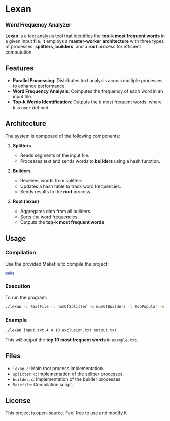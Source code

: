 # **Lexan**  
### Word Frequency Analyzer

**Lexan** is a text analysis tool that identifies the **top-k most frequent words** in a given input file. It employs a **master-worker architecture** with three types of processes: **splitters**, **builders**, and a **root** process for efficient computation.

## **Features**  
- **Parallel Processing**: Distributes text analysis across multiple processes to enhance performance.  
- **Word Frequency Analysis**: Computes the frequency of each word in an input file.  
- **Top-k Words Identification**: Outputs the k most frequent words, where k is user-defined.  

## **Architecture**  
The system is composed of the following components:  

1. **Splitters**  
   - Reads segments of the input file.  
   - Processes text and sends words to **builders** using a hash function.  

2. **Builders**  
   - Receives words from splitters.  
   - Updates a hash table to track word frequencies.  
   - Sends results to the **root** process.  

3. **Root (lexan)**  
   - Aggregates data from all builders.  
   - Sorts the word frequencies.  
   - Outputs the **top-k most frequent words**.  


## **Usage**

### Compilation  
Use the provided Makefile to compile the project:  
```bash
make
```

### Execution  
To run the program:  
```bash
./lexan -i TextFile -l numOfSplitter -m numOfBuilders -t TopPopular -e ExclusionList -o OutputFile
```  

### Example  
```bash
./lexan input.txt 4 4 10 exclusion.txt output.txt 
```  
This will output the **top 10 most frequent words** in `example.txt`.  

## **Files**  
- `lexan.c`: Main root process implementation.  
- `splitter.c`: Implementation of the splitter processes.  
- `builder.c`: Implementation of the builder processes.  
- `Makefile`: Compilation script.  

## **License**  
This project is open-source. Feel free to use and modify it.
